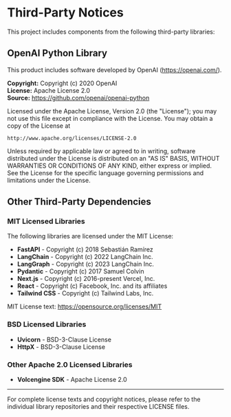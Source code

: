 # Third-Party Notices

This project includes components from the following third-party libraries:

## OpenAI Python Library

This product includes software developed by OpenAI (https://openai.com/).

**Copyright:** Copyright (c) 2020 OpenAI  
**License:** Apache License 2.0  
**Source:** https://github.com/openai/openai-python

Licensed under the Apache License, Version 2.0 (the "License");
you may not use this file except in compliance with the License.
You may obtain a copy of the License at

    http://www.apache.org/licenses/LICENSE-2.0

Unless required by applicable law or agreed to in writing, software
distributed under the License is distributed on an "AS IS" BASIS,
WITHOUT WARRANTIES OR CONDITIONS OF ANY KIND, either express or implied.
See the License for the specific language governing permissions and
limitations under the License.

## Other Third-Party Dependencies

### MIT Licensed Libraries

The following libraries are licensed under the MIT License:

- **FastAPI** - Copyright (c) 2018 Sebastián Ramírez
- **LangChain** - Copyright (c) 2022 LangChain Inc.
- **LangGraph** - Copyright (c) 2023 LangChain Inc.
- **Pydantic** - Copyright (c) 2017 Samuel Colvin
- **Next.js** - Copyright (c) 2016-present Vercel, Inc.
- **React** - Copyright (c) Facebook, Inc. and its affiliates
- **Tailwind CSS** - Copyright (c) Tailwind Labs, Inc.

MIT License text: https://opensource.org/licenses/MIT

### BSD Licensed Libraries

- **Uvicorn** - BSD-3-Clause License
- **HttpX** - BSD-3-Clause License

### Other Apache 2.0 Licensed Libraries

- **Volcengine SDK** - Apache License 2.0

---

For complete license texts and copyright notices, please refer to the individual library repositories and their respective LICENSE files. 